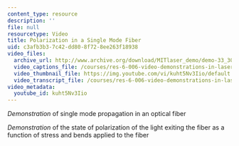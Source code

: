 ```yaml
---
content_type: resource
description: ''
file: null
resourcetype: Video
title: Polarization in a Single Mode Fiber
uid: c3afb3b3-7c42-dd80-8f72-8ee263f18938
video_files:
  archive_url: http://www.archive.org/download/MITlaser_demo/demo-33_300k.mp4
  video_captions_file: /courses/res-6-006-video-demonstrations-in-lasers-and-optics-spring-2008/fbd8f3eba60d5ee6b13f8e1250446624_kuht5Nv3Iio.vtt
  video_thumbnail_file: https://img.youtube.com/vi/kuht5Nv3Iio/default.jpg
  video_transcript_file: /courses/res-6-006-video-demonstrations-in-lasers-and-optics-spring-2008/5f47e8c0d1663711093fb69edeba4814_kuht5Nv3Iio.pdf
video_metadata:
  youtube_id: kuht5Nv3Iio
---
```


_Demonstration_ of single mode propagation in an optical fiber

_Demonstration_ of the state of polarization of the light exiting the fiber as a function of stress and bends applied to the fiber
